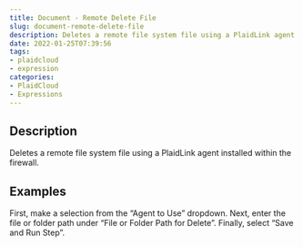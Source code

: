 ```yaml
---
title: Document - Remote Delete File
slug: document-remote-delete-file
description: Deletes a remote file system file using a PlaidLink agent installed within the firewall
date: 2022-01-25T07:39:56
tags:
- plaidcloud
- expression
categories:
- PlaidCloud
- Expressions
---
```



## Description


Deletes a remote file system file using a PlaidLink agent installed within the firewall.







## Examples


First, make a selection from the “Agent to Use” dropdown. Next, enter the file or folder path under “File or Folder Path for Delete”. Finally, select “Save and Run Step”. 

